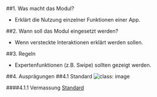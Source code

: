 ##1. Was macht das Modul?
*   Erklärt die Nutzung einzelner Funktionen einer App.

##2. Wann soll das Modul eingesetzt werden?
*   Wenn versteckte Interaktionen erklärt werden sollen.

##3. Regeln
*   Expertenfunktionen (z.B. Swipe) sollten gezeigt werden.

##4. Ausprägungen
##4.1 Standard
![](https://raw.githubusercontent.com/sbb-design-systems/sbb-design-system/master/mobile/modules/coach-mark/images/MM15.png 'class: image')

####4.1.1 Vermassung
[Standard](https://sbb.invisionapp.com/d/main#/console/14051805/322946078/inspect)


